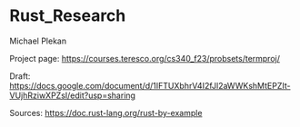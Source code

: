 # Rust_Research
Michael Plekan

Project page: https://courses.teresco.org/cs340_f23/probsets/termproj/

Draft: https://docs.google.com/document/d/1IFTUXbhrV4I2fJl2aWWKshMtEPZIt-VUjhRziwXPZsI/edit?usp=sharing 

Sources:
https://doc.rust-lang.org/rust-by-example
